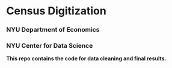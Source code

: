 # Census Digitization 
### NYU Department of Economics
### NYU Center for Data Science
<b> This repo contains the code for data cleaning and final results.</b>

